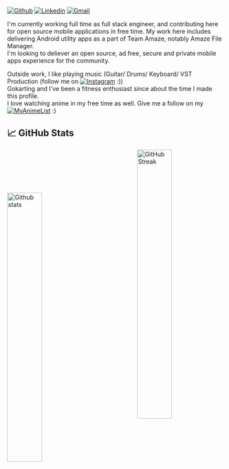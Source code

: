 <p align='center'>
</p>


[![Github](https://img.shields.io/github/followers/VishalNehra?label=Follow&style=social)](https://github.com/VishalNehra)
[![Linkedin](https://img.shields.io/badge/-LinkedIn-blue?style=flat&logo=Linkedin&logoColor=white)](https://www.linkedin.com/in/vishal-nehra-a44b6a114/)
[![Gmail](https://img.shields.io/badge/-Gmail-c14438?style=flat&logo=Gmail&logoColor=white)](mailto:vishalmeham2@gmail.com)
<!--
**VishalNehra/VishalNehra** is a ✨ _special_ ✨ repository because its `README.md` (this file) appears on your GitHub profile.

Here are some ideas to get you started:

- 🔭 I’m currently working on ...
- 🌱 I’m currently learning ...
- 👯 I’m looking to collaborate on ...
- 🤔 I’m looking for help with ...
- 💬 Ask me about ...
- 📫 How to reach me: ...
- 😄 Pronouns: ...
- ⚡ Fun fact: ...
-->

I'm currently working full time as full stack engineer, and contributing here for open source mobile applications in free time.
My work here includes delivering Android utility apps as a part of Team Amaze, notably Amaze File Manager.  
I'm looking to deliever an open source, ad free, secure and private mobile apps experience for the community.

Outside work, I like playing music (Guitar/ Drums/ Keyboard/ VST Production (follow me on [![Instagram](https://img.shields.io/badge/Instagram-E4405F?style=for-the-badge&logo=instagram&logoColor=white)](https://www.instagram.com/vishal_nehra/) :))   
Gokarting and I've been a fitness enthusiast since about the time I made this profile.  
I love watching anime in my free time as well. Give me a follow on my [![MyAnimeList](https://img.shields.io/badge/Myanimelist-2E51A2?style=for-the-badge&logo=myanimelist&logoColor=white)](https://myanimelist.net/profile/vishal_nehra) :) 

<!--
#### 👩🏻‍💻 Languages and Tools <br />

Java, Python, Golang, Kotlin, Spring Boot, Kafka, MongoDB, Postgres, Elastic Search, AWS, GCP, Docker, K8S, CI/CD/Actions/Workflows, Android, Dart, Flutter, Kotlin Native

[![Top Langs](https://github-readme-stats.vercel.app/api/top-langs/?username=VishalNehra&layout=compact)](https://github.com/VishalNehra/)
-->


## &#x1f4c8; GitHub Stats

<p>
<a href="https://github-readme-stats.vercel.app/api?username=VishalNehra&show_icons=true&locale=en&count_private=true&hide_rank=false&custom_title=My%20GitHub%20Stats&disable_animations=true&theme=dracula&show_icons=true&hide_border=true">
<img style="margin-top:100px" width="40%" align="left" alt="Github stats" src="https://github-readme-stats.vercel.app/api?username=VishalNehra&show_icons=true&locale=en&count_private=true&hide_rank=false&custom_title=My%20GitHub%20Stats&disable_animations=true&theme=dracula&show_icons=true&hide_border=true" />
</a>  
<a href="https://github-readme-streak-stats.herokuapp.com/?user=VishalNehra&theme=dracula&show_icons=true&hide_border=true">
<img width="40%" align="right" alt="GitHub Streak" src="https://github-readme-streak-stats.herokuapp.com/?user=VishalNehra&theme=dracula&show_icons=true&hide_border=true" />
</a><br />
   <br />
